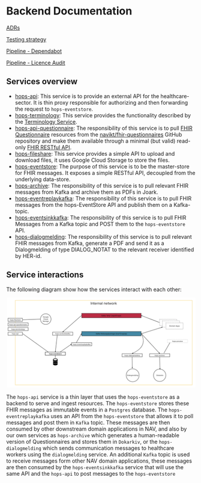 # Backend Documentation

[ADRs](./adrs)

[Testing strategy](./test/test-strategy.md)

[Pipeline - Dependabot](./pipeline/auto-merge-dependabot.md)

[Pipeline - Licence Audit](./pipeline/licence-audit.md)

## Services overview

- [hops-api](../apps/hops-api): This service is to provide an external API for the healthcare-sector. It is thin proxy responsible for authorizing and then forwarding the request to `hops-eventstore`.
- [hops-terminology](../apps/hops-terminology): This service provides the functionality described by the [Terminology Service](https://www.hl7.org/fhir/terminology-service.html).
- [hops-api-questionnaire](../apps/hops-api-questionnaire): The responsibility of this service is to pull [FHIR Questionnaire](https://www.hl7.org/fhir/questionnaire.html) resources from the [navikt/fhir-questionnaires](https://github.com/navikt/fhir-questionnaires) GitHub repository and make them available through a minimal (but valid) read-only [FHIR RESTful API](https://www.hl7.org/fhir/http.html).
- [hops-fileshare](../apps/hops-fileshare): This service provides a simple API to upload and download files, it uses Google Cloud Storage to store the files.
- [hops-eventstore](../apps/hops-eventstore): The purpose of this service is to be the master-store for FHIR messages. It exposes a simple RESTful API, decoupled from the underlying data-store.
- [hops-archive](../apps/hops-archive): The responsibility of this service is to pull relevant FHIR messages from Kafka and archive them as PDFs in Joark.
- [hops-eventreplaykafka](../apps/hops-eventreplaykafka): The responsibility of this service is to pull FHIR messages from the hops-EventStore API and publish them on a Kafka-topic.
- [hops-eventsinkkafka](../apps/hops-eventsinkkafka): The responsibility of this service is to pull FHIR Messages from a Kafka topic and POST them to the `hops-eventstore` API.
- [hops-dialogmelding](../apps/hops-dialogmelding): The responsibility of this service is to pull relevant FHIR messages from Kafka, generate a PDF and send it as a Dialogmelding of type DIALOG_NOTAT to the relevant receiver identified by HER-id.

## Service interactions

The following diagram show how the services interact with each other:

![Services diagram](images/services-diagram.png)

The `hops-api` service is a thin layer that uses the `hops-eventstore` as a backend to serve and ingest resources. The `hops-eventstore` stores these FHIR messages as immutable events in a `Postgres` database. The `hops-eventreplaykafka` uses an API from the `hops-eventstore` that allows it to poll messages and post them in `Kafka` topic. These messages are then consumed by other downstream domain applications in NAV, and also by our own services as `hops-archive` which generates a human-readable version of Questionnaires and stores them in `Dokarkiv`, or the `hops-dialogmelding` which sends communication messages to healthcare workers using the `dialogmelding` service. An additional `Kafka` topic is used to receive messages form other NAV domain applications, these messages are then consumed by the `hops-eventsinkkafka` service that will use the same API and the `hops-api` to post messages to the `hops-eventstore`      




